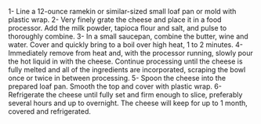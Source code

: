 1-  Line a 12-ounce ramekin or similar-sized small loaf pan or mold with plastic wrap.
2-  Very finely grate the cheese and place it in a food processor. Add the milk powder, tapioca flour and salt, and pulse to thoroughly combine.
3-  In a small saucepan, combine the butter, wine and water. Cover and quickly bring to a boil over high heat, 1 to 2 minutes.
4-  Immediately remove from heat and, with the processor running, slowly pour the hot liquid in with the cheese. Continue processing until the cheese is fully melted and all of the ingredients are incorporated, scraping the bowl once or twice in between processing.
5-  Spoon the cheese into the prepared loaf pan. Smooth the top and cover with plastic wrap.
6-  Refrigerate the cheese until fully set and firm enough to slice, preferably several hours and up to overnight. The cheese will keep for up to 1 month, covered and refrigerated.